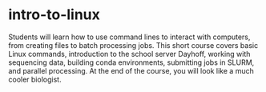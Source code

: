 # intro-to-linux

Students will learn how to use command lines to interact with computers, from creating files to batch processing jobs. This short course covers basic Linux commands, introduction to the school server Dayhoff, working with sequencing data, building conda environments, submitting jobs in SLURM, and parallel processing. At the end of the course, you will look like a much cooler biologist.